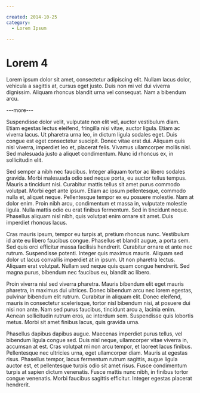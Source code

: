 ```yaml
---

created: 2014-10-25
category:
  - Lorem Ipsum

---
```

# Lorem 4

Lorem ipsum dolor sit amet, consectetur adipiscing elit. Nullam lacus dolor, vehicula a sagittis at, cursus eget justo. Duis non mi vel dui viverra dignissim. Aliquam rhoncus blandit urna vel consequat. Nam a bibendum arcu.

---more---

Suspendisse dolor velit, vulputate non elit vel, auctor vestibulum diam. Etiam egestas lectus eleifend, fringilla nisi vitae, auctor ligula. Etiam ac viverra lacus. Ut pharetra urna leo, in dictum ligula sodales eget. Duis congue est eget consectetur suscipit. Donec vitae erat dui. Aliquam quis nisl viverra, imperdiet leo et, placerat felis. Vivamus ullamcorper mollis nisl. Sed malesuada justo a aliquet condimentum. Nunc id rhoncus ex, in sollicitudin elit.

Sed semper a nibh nec faucibus. Integer aliquam tortor ac libero sodales gravida. Morbi malesuada odio sed neque porta, eu auctor tellus tempus. Mauris a tincidunt nisi. Curabitur mattis tellus sit amet purus commodo volutpat. Morbi eget ante ipsum. Etiam ac ipsum pellentesque, commodo nulla et, aliquet neque. Pellentesque tempor ex eu posuere molestie. Nam at dolor enim. Proin nibh arcu, condimentum et massa in, vulputate molestie ligula. Nulla mattis odio eu erat finibus fermentum. Sed in tincidunt neque. Phasellus aliquam nisl nibh, quis volutpat enim ornare sit amet. Duis imperdiet rhoncus lacus.

Cras mauris ipsum, tempor eu turpis at, pretium rhoncus nunc. Vestibulum id ante eu libero faucibus congue. Phasellus et blandit augue, a porta sem. Sed quis orci efficitur massa facilisis hendrerit. Curabitur ornare et ante nec rutrum. Suspendisse potenti. Integer quis maximus mauris. Aliquam sed dolor ut lacus convallis imperdiet at in ipsum. Ut non pharetra lectus. Aliquam erat volutpat. Nullam sed neque quis quam congue hendrerit. Sed magna purus, bibendum nec faucibus eu, blandit ac libero.

Proin viverra nisl sed viverra pharetra. Mauris bibendum elit eget mauris pharetra, in maximus dui ultrices. Donec bibendum arcu nec lorem egestas, pulvinar bibendum elit rutrum. Curabitur in aliquam elit. Donec eleifend, mauris in consectetur scelerisque, tortor nisl bibendum nisi, at posuere dui nisi non ante. Nam sed purus faucibus, tincidunt arcu a, lacinia enim. Aenean sollicitudin rutrum eros, ac interdum sem. Suspendisse quis lobortis metus. Morbi sit amet finibus lacus, quis gravida urna.

Phasellus dapibus dapibus augue. Maecenas imperdiet purus tellus, vel bibendum ligula congue sed. Duis nisl neque, ullamcorper vitae viverra in, accumsan at est. Cras volutpat mi non arcu tempor, et laoreet lacus finibus. Pellentesque nec ultricies urna, eget ullamcorper diam. Mauris at egestas risus. Phasellus tempor, lacus fermentum rutrum sagittis, augue ligula auctor est, et pellentesque turpis odio sit amet risus. Fusce condimentum turpis at sapien dictum venenatis. Fusce mattis nunc nibh, in finibus tortor congue venenatis. Morbi faucibus sagittis efficitur. Integer egestas placerat hendrerit.
